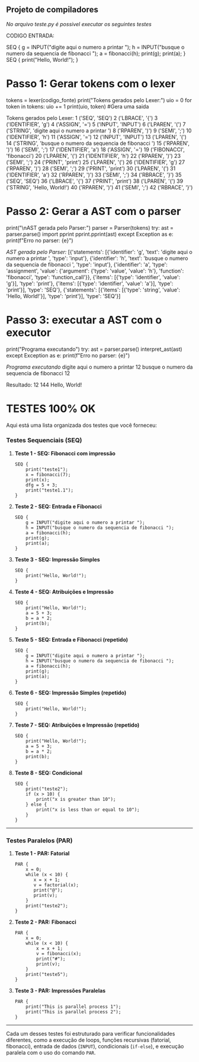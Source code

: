 Projeto de compiladores
-----------------------
*No arquivo teste.py é possivel executar os seguintes testes*

CODIGO ENTRADA:

SEQ {
    g = INPUT("digite aqui o numero a printar ");
    h = INPUT("busque o numero da sequencia de fibonacci ");
    a = fibonacci(h);
    print(g);
    print(a);
}
SEQ {
    print("Hello, World!");
}

# Passo 1: Gerar tokens com o lexer
tokens = lexer(codigo_fonte)
print("Tokens gerados pelo Lexer:")
uio = 0
for token in tokens:
    uio += 1
    print(uio, token)
#Gera uma saida


Tokens gerados pelo Lexer:
1 ('SEQ', 'SEQ')
2 ('LBRACE', '{')
3 ('IDENTIFIER', 'g')
4 ('ASSIGN', '=')
5 ('INPUT', 'INPUT')
6 ('LPAREN', '(')
7 ('STRING', 'digite aqui o numero a printar ')
8 ('RPAREN', ')')
9 ('SEMI', ';')
10 ('IDENTIFIER', 'h')
11 ('ASSIGN', '=')
12 ('INPUT', 'INPUT')
13 ('LPAREN', '(')
14 ('STRING', 'busque o numero da sequencia de fibonacci ')
15 ('RPAREN', ')')
16 ('SEMI', ';')
17 ('IDENTIFIER', 'a')
18 ('ASSIGN', '=')
19 ('FIBONACCI', 'fibonacci')
20 ('LPAREN', '(')
21 ('IDENTIFIER', 'h')
22 ('RPAREN', ')')
23 ('SEMI', ';')
24 ('PRINT', 'print')
25 ('LPAREN', '(')
26 ('IDENTIFIER', 'g')
27 ('RPAREN', ')')
28 ('SEMI', ';')
29 ('PRINT', 'print')
30 ('LPAREN', '(')
31 ('IDENTIFIER', 'a')
32 ('RPAREN', ')')
33 ('SEMI', ';')
34 ('RBRACE', '}')
35 ('SEQ', 'SEQ')
36 ('LBRACE', '{')
37 ('PRINT', 'print')
38 ('LPAREN', '(')
39 ('STRING', 'Hello, World!')
40 ('RPAREN', ')')
41 ('SEMI', ';')
42 ('RBRACE', '}')

# Passo 2: Gerar a AST com o parser
print("\nAST gerada pelo Parser:")
parser = Parser(tokens)
try:
    ast = parser.parse()
    import pprint
    pprint.pprint(ast)
except Exception as e:
    print(f"Erro no parser: {e}")
    
*AST gerada pelo Parser:*
[{'statements': [{'identifier': 'g',
                  'text': 'digite aqui o numero a printar ',
                  'type': 'input'},
                 {'identifier': 'h',
                  'text': 'busque o numero da sequencia de fibonacci ',
                  'type': 'input'},
                 {'identifier': 'a',
                  'type': 'assignment',
                  'value': {'argument': {'type': 'value', 'value': 'h'},
                            'function': 'fibonacci',
                            'type': 'function_call'}},
                 {'items': [{'type': 'identifier', 'value': 'g'}],
                  'type': 'print'},
                 {'items': [{'type': 'identifier', 'value': 'a'}],
                  'type': 'print'}],
  'type': 'SEQ'},
 {'statements': [{'items': [{'type': 'string', 'value': 'Hello, World!'}],
                  'type': 'print'}],
  'type': 'SEQ'}]


# Passo 3: executar a AST com o executor
print("Programa executando")
try:
    ast = parser.parse()
    interpret_ast(ast)
except Exception as e:
    print(f"Erro no parser: {e}")



  *Programa executando*
digite aqui o numero a printar
12
busque o numero da sequencia de fibonacci
12

Resultado:
12
144
Hello, World!





# TESTES 100% OK

Aqui está uma lista organizada dos testes que você forneceu:

### Testes Sequenciais (SEQ)
1. **Teste 1 - SEQ: Fibonacci com impressão**
   ```plaintext
   SEQ {
       print("teste1");
       x = fibonacci(7);
       print(x);
       dfg = 5 + 3;
       print("teste1.1");
   }
   ```

2. **Teste 2 - SEQ: Entrada e Fibonacci**
   ```plaintext
   SEQ {
       g = INPUT("digite aqui o numero a printar ");
       h = INPUT("busque o numero da sequencia de fibonacci ");
       a = fibonacci(h);
       print(g);
       print(a);
   }
   ```

3. **Teste 3 - SEQ: Impressão Simples**
   ```plaintext
   SEQ {
       print("Hello, World!");
   }
   ```

4. **Teste 4 - SEQ: Atribuições e Impressão**
   ```plaintext
   SEQ {
       print("Hello, World!");
       a = 5 + 3;
       b = a * 2;
       print(b);
   }
   ```

5. **Teste 5 - SEQ: Entrada e Fibonacci (repetido)**
   ```plaintext
   SEQ {
       g = INPUT("digite aqui o numero a printar ");
       h = INPUT("busque o numero da sequencia de fibonacci ");
       a = fibonacci(h);
       print(g);
       print(a);
   }
   ```

6. **Teste 6 - SEQ: Impressão Simples (repetido)**
   ```plaintext
   SEQ {
       print("Hello, World!");
   }
   ```

7. **Teste 7 - SEQ: Atribuições e Impressão (repetido)**
   ```plaintext
   SEQ {
       print("Hello, World!");
       a = 5 + 3;
       b = a * 2;
       print(b);
   }
   ```

8. **Teste 8 - SEQ: Condicional**
   ```plaintext
   SEQ {
       print("teste2");
       if (x > 10) {
           print("x is greater than 10");
       } else {
           print("x is less than or equal to 10");
       }
   }
   ```

---

### Testes Paralelos (PAR)
1. **Teste 1 - PAR: Fatorial**
   ```plaintext
   PAR {
       x = 0;
       while (x < 10) {
          x = x + 1;
          v = factorial(x);
          print("@");
          print(v);
       }
       print("teste2");
   }
   ```

2. **Teste 2 - PAR: Fibonacci**
   ```plaintext
   PAR {
       x = 0;
       while (x < 10) {
           x = x + 1;
           v = fibonacci(x);
           print("#");
           print(v);
       }
       print("teste5");
   }
   ```

3. **Teste 3 - PAR: Impressões Paralelas**
   ```plaintext
   PAR {
       print("This is parallel process 1");
       print("This is parallel process 2");
   }
   ```

---

Cada um desses testes foi estruturado para verificar funcionalidades diferentes, como a execução de loops, funções recursivas (fatorial, fibonacci), entrada de dados (`INPUT`), condicionais (`if-else`), e execução paralela com o uso do comando `PAR`.
